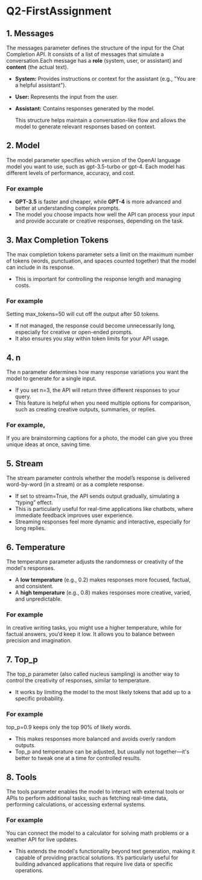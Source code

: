 # Q2-FirstAssignment
## 1. Messages
The messages parameter defines the structure of the input for the Chat Completion API. It consists of a list of messages that simulate a conversation.Each message has a **role** (system, user, or assistant) and **content** (the actual text).  
- **System:** Provides instructions or context for the assistant (e.g., "You are a helpful assistant").  
- **User:** Represents the input from the user.  
- **Assistant:** Contains responses generated by the model.

    This structure helps maintain a conversation-like flow and allows the model to generate relevant responses based on context.
## 2. Model
The model parameter specifies which version of the OpenAI language model you want to use, such as gpt-3.5-turbo or gpt-4. Each model has different levels of performance, accuracy, and cost.
### For example 
- **GPT-3.5** is faster and cheaper, while **GPT-4** is more advanced and better at understanding complex prompts.  
- The model you choose impacts how well the API can process your input and provide accurate or creative responses, depending on the task.
## 3. Max Completion Tokens
The max completion tokens parameter sets a limit on the maximum number of tokens (words,  punctuation, and spaces counted together) that the model can include in its response.
- This is important for controlling the response length and managing costs.
### For example 
Setting max_tokens=50 will cut off the output after 50 tokens.  
- If not managed, the response could become unnecessarily long, especially for creative or open-ended prompts.
- It also ensures you stay within token limits for your API usage.
## 4. n
The n parameter determines how many response variations you want the model to generate for a single input.
- If you set n=3, the API will return three different responses to your query.
- This feature is helpful when you need multiple options for comparison, such as creating creative outputs, summaries, or replies.
### For example, 
If you are brainstorming captions for a photo, the model can give you three unique ideas at once, saving time.
## 5. Stream
The stream parameter controls whether the model’s response is delivered word-by-word (in a stream) or as a complete response.
- If set to stream=True, the API sends output gradually, simulating a “typing” effect.
- This is particularly useful for real-time applications like chatbots, where immediate feedback improves user experience.
- Streaming responses feel more dynamic and interactive, especially for long replies.
## 6. Temperature
The temperature parameter adjusts the randomness or creativity of the model's responses.
- A **low temperature** (e.g., 0.2) makes responses more focused, factual, and consistent.
- A **high temperature** (e.g., 0.8) makes responses more creative, varied, and unpredictable.
###  For example 
In creative writing tasks, you might use a higher temperature, while for factual answers, you’d keep it low. It allows you to balance between precision and imagination.
## 7. Top_p
The top_p parameter (also called nucleus sampling) is another way to control the creativity of responses, similar to temperature.
- It works by limiting the model to the most likely tokens that add up to a specific probability.
### For example 
 top_p=0.9 keeps only the top 90% of likely words.  
 - This makes responses more balanced and avoids overly random outputs.  
 - Top_p and temperature can be adjusted, but usually not together—it's better to tweak one at a time for controlled results.
## 8. Tools
The tools parameter enables the model to interact with external tools or APIs to perform additional tasks, such as fetching real-time data,  
performing calculations, or accessing external systems.
### For example 
You can connect the model to a calculator for solving math problems or a weather API for live updates.
- This extends the model's functionality beyond text generation, making it capable of providing practical solutions. It’s particularly useful
  for building advanced applications that require live data or specific operations.
